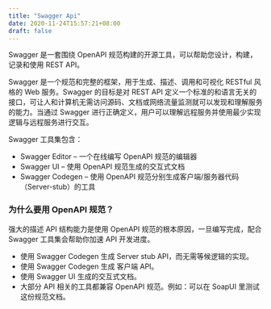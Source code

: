 ```yaml
---
title: "Swagger Api"
date: 2020-11-24T15:57:21+08:00
draft: false
---
```


Swagger 是一套围绕 OpenAPI 规范构建的开源工具，可以帮助您设计，构建，记录和使用 REST API。

Swagger 是一个规范和完整的框架，用于生成、描述、调用和可视化 RESTful 风格的 Web 服务。Swagger 的目标是对 REST API 定义一个标准的和语言无关的接口，可让人和计算机无需访问源码、文档或网络流量监测就可以发现和理解服务的能力。当通过 Swagger 进行正确定义，用户可以理解远程服务并使用最少实现逻辑与远程服务进行交互。

Swagger 工具集包含：

- Swagger Editor – 一个在线编写 OpenAPI 规范的编辑器
- Swagger UI –  使用 OpenAPI 规范生成的交互式文档
- Swagger Codegen – 使用 OpenAPI 规范分别生成客户端/服务器代码（Server-stub）的工具


### 为什么要用 OpenAPI 规范？

强大的描述 API 结构能力是使用 OpenAPI 规范的根本原因，一旦编写完成，配合 Swagger 工具集会帮助你加速 API 开发进度。

- 使用 Swagger Codegen 生成 Server stub API，而无需等候逻辑的实现。
- 使用 Swagger Codegen 生成 客户端 API。
- 使用 Swagger UI 生成的交互式文档。
- 大部分 API 相关的工具都兼容 OpenAPI 规范。例如：可以在 SoapUI 里测试这份规范文档。


### 